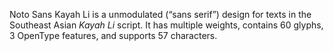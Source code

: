 Noto Sans Kayah Li is a unmodulated (“sans serif”) design for texts in the Southeast Asian _Kayah Li_ script. It has multiple weights, contains 60 glyphs, 3 OpenType features, and supports 57 characters.
